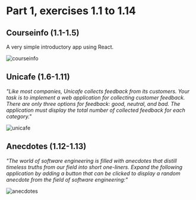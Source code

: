 # Part 1, exercises 1.1 to 1.14


## Courseinfo (1.1-1.5)

A very simple introductory app using React.

![courseinfo](https://user-images.githubusercontent.com/100543895/158880213-de160d5f-9e3d-4533-9da9-50cb7ce91ceb.png)

## Unicafe (1.6-1.11)

<em>"Like most companies, Unicafe collects feedback from its customers. Your task is to implement a web application for collecting customer feedback. 
There are only three options for feedback: good, neutral, and bad.
The application must display the total number of collected feedback for each category."</em>

![unicafe](https://user-images.githubusercontent.com/100543895/158880220-38d3bb75-1afd-40b7-9a7d-36e133011f39.png)

## Anecdotes (1.12-1.13)

<em>"The world of software engineering is filled with anecdotes that distill timeless truths from our field into short one-liners.
Expand the following application by adding a button that can be clicked to display a random anecdote from the field of software engineering:"</em>

![anecdotes](https://user-images.githubusercontent.com/100543895/158880222-c5a2d8d1-f80e-4fb1-95c2-6619ed9a2a86.png)
